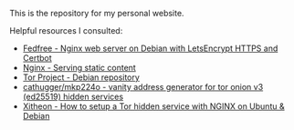 This is the repository for my personal website.

Helpful resources I consulted:

* [Fedfree - Nginx web server on Debian with LetsEncrypt HTTPS and Certbot](https://fedfree.org/docs/http/debian-nginx.html)
* [Nginx - Serving static content](https://docs.nginx.com/nginx/admin-guide/web-server/serving-static-content/)
* [Tor Project - Debian repository](https://support.torproject.org/apt/)
* [cathugger/mkp224o - vanity address generator for tor onion v3 (ed25519) hidden services](https://github.com/cathugger/mkp224o)
* [Xitheon - How to setup a Tor hidden service with NGINX on Ubuntu & Debian](https://xitheon.com/guides/how-to-setup-a-tor-hidden-service-on-ubuntu/)

